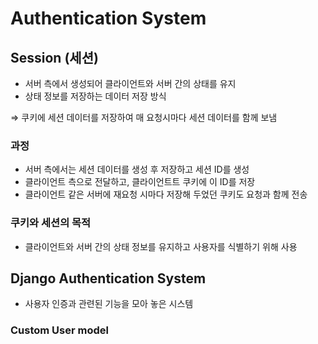 # Authentication System

## Session (세션)
- 서버 측에서 생성되어 클라이언트와 서버 간의 상태를 유지
- 상태 정보를 저장하는 데이터 저장 방식

⇒ 쿠키에 세션 데이터를 저장하여 매 요청시마다 세션 데이터를 함께 보냄

### 과정
- 서버 측에서는 세션 데이터를 생성 후 저장하고 세션 ID를 생성
- 클라이언트 측으로 전달하고, 클라이언트트 쿠키에 이 ID를 저장
- 클라이언트 같은 서버에 재요청 시마다 저장해 두었던 쿠키도 요청과 함께 전송

### 쿠키와 세션의 목적
- 클라이언트와 서버 간의 상태 정보를 유지하고 사용자를 식별하기 위해 사용

## Django Authentication System
- 사용자 인증과 관련된 기능을 모아 놓은 시스템

### Custom User model
